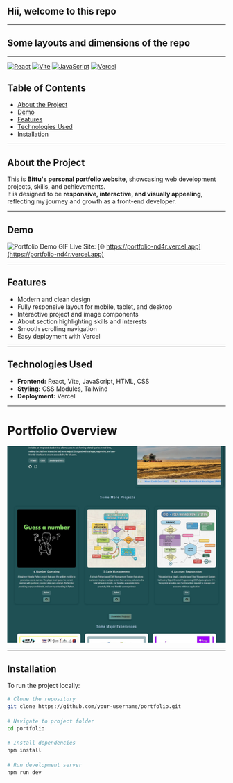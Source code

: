 ## Hii, welcome to this repo
---


## Some layouts and dimensions of the repo


---

[![React](https://img.shields.io/badge/React-17.0.2-blue?logo=react&logoColor=white)](https://reactjs.org/) 
[![Vite](https://img.shields.io/badge/Vite-4.0-purple?logo=vite&logoColor=white)](https://vitejs.dev/) 
[![JavaScript](https://img.shields.io/badge/JavaScript-ES6-yellow?logo=javascript&logoColor=black)](https://developer.mozilla.org/en-US/docs/Web/JavaScript)
[![Vercel](https://img.shields.io/badge/Deployed%20on-Vercel-black?logo=vercel&logoColor=white)](https://portfolio-nd4r.vercel.app)


## Table of Contents
- [About the Project](#about-the-project)
- [Demo](#demo)
- [Features](#features)
- [Technologies Used](#technologies-used)
- [Installation](#installation)

---

## About the Project
This is **Bittu's personal portfolio website**, showcasing web development projects, skills, and achievements.  
It is designed to be **responsive, interactive, and visually appealing**, reflecting my journey and growth as a front-end developer.  

---

## Demo
![Portfolio Demo GIF](./public/demo.gif)
Live Site: [🌐 https://portfolio-nd4r.vercel.app](https://portfolio-nd4r.vercel.app)

---

## Features
- Modern and clean design
- Fully responsive layout for mobile, tablet, and desktop
- Interactive project and image components
- About section highlighting skills and interests
- Smooth scrolling navigation
- Easy deployment with Vercel

---

## Technologies Used
- **Frontend:** React, Vite, JavaScript, HTML, CSS  
- **Styling:** CSS Modules, Tailwind
- **Deployment:** Vercel  

---


# Portfolio Overview

![Portfolio Screenshot](./public/preview.jpeg)

---


## Installation
To run the project locally:

```bash
# Clone the repository
git clone https://github.com/your-username/portfolio.git

# Navigate to project folder
cd portfolio

# Install dependencies
npm install

# Run development server
npm run dev
